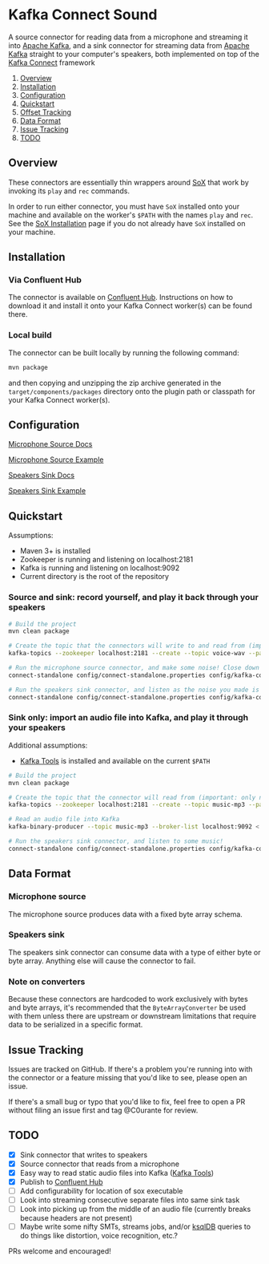 # Kafka Connect Sound

A source connector for reading data from a microphone and streaming it into [Apache Kafka], and a
sink connector for streaming data from [Apache Kafka] straight to your computer's speakers, both
implemented on top of the [Kafka Connect] framework

1. [Overview](#overview)
1. [Installation](#installation)
1. [Configuration](#configuration)
1. [Quickstart](#quickstart)
1. [Offset Tracking](#offset-tracking)
1. [Data Format](#data-format)
1. [Issue Tracking](#issue-tracking)
1. [TODO](#todo)

## Overview

These connectors are essentially thin wrappers around [SoX] that work by invoking its `play` and
`rec` commands.

In order to run either connector, you must have `SoX` installed onto your machine and available on
the worker's `$PATH` with the names `play` and `rec`. See the [SoX Installation] page if you do not
already have `SoX` installed on your machine. 


## Installation


### Via Confluent Hub

The connector is available on
[Confluent Hub](https://www.confluent.io/hub/C0urante/kafka-connect-sound). Instructions on how to
download it and install it onto your Kafka Connect worker(s) can be found there.

### Local build

The connector can be built locally by running the following command:

```bash
mvn package
```

and then copying and unzipping the zip archive generated in the `target/components/packages`
directory onto the plugin path or classpath for your Kafka Connect worker(s).

## Configuration


[Microphone Source Docs](docs/source-connector-config.md)

[Microphone Source Example](config/kafka-connect-microphone.properties)

[Speakers Sink Docs](docs/sink-connector-config.md)

[Speakers Sink Example](config/kafka-connect-speakers-voice.properties)

## Quickstart

Assumptions:

- Maven 3+ is installed
- Zookeeper is running and listening on localhost:2181
- Kafka is running and listening on localhost:9092
- Current directory is the root of the repository

### Source and sink: record yourself, and play it back through your speakers
```bash
# Build the project
mvn clean package

# Create the topic that the connectors will write to and read from (important: only need one partition)
kafka-topics --zookeeper localhost:2181 --create --topic voice-wav --partitions 1 --replication-factor 1

# Run the microphone source connector, and make some noise! Close down the worker with ctrl+C when you're finished
connect-standalone config/connect-standalone.properties config/kafka-connect-microphone.properties

# Run the speakers sink connector, and listen as the noise you made is played back out your speakers!
connect-standalone config/connect-standalone.properties config/kafka-connect-speakers-voice.properties
```

### Sink only: import an audio file into Kafka, and play it through your speakers

Additional assumptions:

- [Kafka Tools] is installed and available on the current `$PATH`

```bash
# Build the project
mvn clean package

# Create the topic that the connector will read from (important: only need one partition)
kafka-topics --zookeeper localhost:2181 --create --topic music-mp3 --partitions 1 --replication-factor 1

# Read an audio file into Kafka
kafka-binary-producer --topic music-mp3 --broker-list localhost:9092 < src/test/resources/audio/music.mp3

# Run the speakers sink connector, and listen to some music!
connect-standalone config/connect-standalone.properties config/kafka-connect-speakers-music.properties
```


## Data Format

### Microphone source

The microphone source produces data with a fixed byte array schema.

### Speakers sink

The speakers sink connector can consume data with a type of either byte or byte array. Anything else
will cause the connector to fail.

### Note on converters

Because these connectors are hardcoded to work exclusively with bytes and byte arrays, it's
recommended that the `ByteArrayConverter` be used with them unless there are upstream or downstream
limitations that require data to be serialized in a specific format.

## Issue Tracking

Issues are tracked on GitHub. If there's a problem you're running into
with the connector or a feature missing that you'd like to see, please
open an issue.

If there's a small bug or typo that you'd like to fix, feel free to open
a PR without filing an issue first and tag @C0urante for review.

## TODO

- [x] Sink connector that writes to speakers
- [x] Source connector that reads from a microphone
- [x] Easy way to read static audio files into Kafka ([Kafka Tools])
- [x] Publish to [Confluent Hub]
- [ ] Add configurability for location of sox executable
- [ ] Look into streaming consecutive separate files into same sink task
- [ ] Look into picking up from the middle of an audio file (currently breaks because headers are not present)
- [ ] Maybe write some nifty SMTs, streams jobs, and/or [ksqlDB] queries to do things like distortion, voice recognition, etc.?

PRs welcome and encouraged!

[Kafka Connect]: https://docs.confluent.io/current/connect
[Apache Kafka]: https://kafka.apache.org
[Confluent Hub]: https://confluent.io/hub
[SoX]: http://sox.sourceforge.net
[SoX Installation]: https://sourceforge.net/projects/sox/files/sox
[Kafka Tools]: https://github.com/C0urante/kafka-tools
[ksqlDB]: https://github.com/confluentinc/ksql